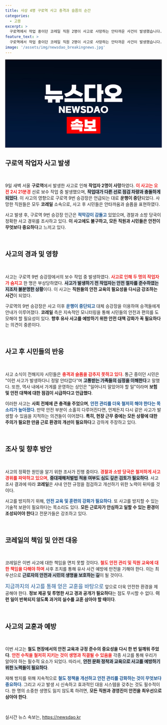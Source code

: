 ```yaml
---
title: 사상 4명 구로역 사고 충격과 슬픔의 순간
categories:
  - 고용
excerpt: >
  구로역에서 작업 중이던 코레일 직원 2명이 사고로 사망하는 안타까운 사건이 발생했습니다. 전철 모터카와 점검 차량의 충돌로 인한 이 비극적인 사고, 자세한 경과를 확인해봅니다.
feature_text: >
  구로역에서 작업 중이던 코레일 직원 2명이 사고로 사망하는 안타까운 사건이 발생했습니다. 전철 모터카와 점검 차량의 충돌로 인한 이 비극적인 사고, 자세한 경과를 확인해봅니다.
image: '/assets/img/newsdao_breakingnews.jpg'
---
```


<p><img src="/assets/img/newsdao_breakingnews.jpg" alt="cryptoinkorea 속보" /></p>

<h2 data-ke-size="size26">구로역 작업자 사고 발생</h2>

<p data-ke-size="size16">&nbsp;</p>

<p>9일 새벽 서울 <b>구로역</b>에서 발생한 사고로 인해 <strong>작업자 2명이 사망</strong>하였다. <b><span style="color: #ee2323;">이 사고는 오전 2시 21분경</span></b> 선로 보수 작업 중 발생했으며, <b><span style="background-color: #21538527;">작업대가 다른 선로 점검 차량과 충돌하게 되었다</span></b>. 이 사고의 영향으로 구로역 9번 승강장은 언급되는 대로 <strong>운행이 중단</strong>되었다. 사망한 직원들은 모두 <b>코레일</b> 소속으로, 사고 후 시민들은 안타까움과 슬픔을 표현하였다.</p>

<p>사고 발생 후, 구로역 9번 승강장 인근은 <b><span style="color: #1a5490;">적막감이 감돌고</span></b> 있었으며, 경찰과 소방 당국이 정확한 사고 경위를 조사하고 있다. <b>이 사고에도 불구하고, 모든 직원과 시민들은 안전이 무엇보다 중요하다</b>고 느끼고 있다.</p>

<p data-ke-size="size16">&nbsp;</p>

<h2 data-ke-size="size26">사고의 경과 및 영향</h2>

<p data-ke-size="size16">&nbsp;</p>

<p>사고는 구로역 9번 승강장에서의 보수 작업 중 발생하였다. <b><span style="color: #ee2323;">사고로 인해 두 명의 작업자가 숨지고</span></b> 한 명은 부상당하였다. <b><span style="background-color: #21538527;">사고가 발생하기 전 작업자는 안전 절차를 준수하였는지조차 불분명한 상황</span></b>이다. 이 사고는 <b>직원들의 안전 교육의 필요성을 다시금 강조하는 사건</b>이 되었다.</p>

<p>구로역의 9번 승강장은 사고 이후 <b><span style="color: #1a5490;">운행이 중단되고</span></b> 대체 승강장을 이용하여 승객들에게 안내가 이루어졌다. <b>코레일</b> 측은 지속적인 모니터링을 통해 시민들의 안전과 편의를 도모해야 할 필요성이 있다. <b>향후 유사 사고를 예방하기 위한 안전 대책 강화가 꼭 필요하다</b>는 의견이 중론이다.</p>

<p data-ke-size="size16">&nbsp;</p>

<h2 data-ke-size="size26">사고 후 시민들의 반응</h2>

<p data-ke-size="size16">&nbsp;</p>

<p>사고 소식이 전해지자 시민들은 <b><span style="color: #ee2323;">충격과 슬픔을 감추지 못하고 있다</span></b>. 통근 중이던 시민은 "이런 사고가 발생하다니 정말 안타깝다"며 <b><span style="background-color: #21538527;">고통받는 가족들의 심정을 이해한다</span></b>고 말했다. 또한, 역사 내에서 가게를 운영하는 상인은 "일어나지 말았어야 할 일"이라며 <b>보험 및 안전 대책에 대한 점검이 시급하다고 언급했다</b>.</p>

<p>이러한 사고는 <strong>사회 전체에 큰 충격을 주었으며</strong>, <b><span style="color: #1a5490;">안전 관리를 더욱 철저히 해야 한다는 목소리가 높아졌다</span></b>. 만약 안전 부분이 소홀히 다루어진다면, 언제든지 다시 같은 사고가 발생할 수 있음을 지적하는 의견들이 이어졌다. <b>특히, 현장 근무 중에는 모든 상황에 대한 주의가 필요한 만큼 근로 환경의 개선이 필요하다</b>고 강하게 주장하고 있다.</p>

<p data-ke-size="size16">&nbsp;</p>

<h2 data-ke-size="size26">조사 및 향후 방안</h2>

<p data-ke-size="size16">&nbsp;</p>

<p>사고의 정확한 원인을 알기 위한 조사가 진행 중이다. <b><span style="color: #ee2323;">경찰과 소방 당국은 철저하게 사고 경위를 파악하고 있으며</span></b>, <b><span style="background-color: #21538527;">중대재해처벌법 적용 여부도 심도 깊은 검토가 필요하다</span></b>. 사고 조사 결과에 따라 <b>코레일</b>은 사내 안전 규정을 점검하고 개선하기 위한 노력이 뒤따를 것이다.</p>

<p>사고를 방지하기 위해, <b><span style="color: #1a5490;">안전 교육 및 훈련의 강화가 필요하다</span></b>. 또 사고를 방지할 수 있는 기술적 보완이 필요하다는 목소리도 있다. <b>모든 근로자가 안심하고 일할 수 있는 환경이 조성되어야 한다</b>고 전문가들은 강조하고 있다.</p>

<p data-ke-size="size16">&nbsp;</p>

<h2 data-ke-size="size26">코레일의 책임 및 안전 대응</h2>

<p data-ke-size="size16">&nbsp;</p>

<p>코레일은 이번 사고에 대한 책임을 면치 못할 것이다. <b><span style="color: #ee2323;">철도 안전 관리 및 직원 교육에 대한 책임을 다해야 하며</span></b> 사후 조치를 통해 유사 사건 예방에 만전을 기해야 한다. 이는 최우선으로 <b><span style="background-color: #21538527;">근로자의 안전과 시민의 생명을 보호하는 길</span></b>이 될 것이다.</p>

<p><big><span style="color: #1a5490;">지금까지의 사고를 통해 얻은 교훈을 바탕으로</span></big> 앞으로 더욱 안전한 환경을 제공해야 한다. <b>정보 제공 및 투명한 사고 경과 공개가 필요하다</b>는 점도 무시할 수 없다. <b>이런 일이 반복되지 않도록 과거의 실수를 교훈 삼아야 할 때이다</b>.</p>

<p data-ke-size="size16">&nbsp;</p>

<h2 data-ke-size="size26">사고의 교훈과 예방</h2>

<p data-ke-size="size16">&nbsp;</p>

<p>이번 사고는 <b>철도 현장에서의 안전 교육과 규정 준수의 중요성을 다시 한 번 일깨워 주었다</b>. <b><span style="color: #ee2323;">안전 수칙을 철저히 지키는 것이 생명과 직결될 수 있음을</span></b> 각종 사고를 통해 우리가 알아야 하는 필수적 요소가 되었다. 따라서, <b><span style="background-color: #21538527;">안전 문화 정착과 교육으로 사고를 예방하기 위한 노력들이 필요하다</span></b>.</p>

<p>재해 방지를 위해 지속적으로 <b><span style="color: #1a5490;">철도 정책을 개선하고 안전 관리를 강화하는 것이 무엇보다 중요하다</span></b>. 그리고 사고 발생 시 신속하고 효과적인 대응 시스템을 갖추는 것도 필수적이다. 한 명의 소중한 생명도 잃지 않도록 하려면, <b>모든 직원과 경영진이 안전을 최우선으로 삼아야 한다</b>.</p>

<p data-ke-size="size16">&nbsp;</p>
실시간 뉴스 속보는, <a href="https://newsdao.kr" rel="dofollow">https://newsdao.kr</a>


